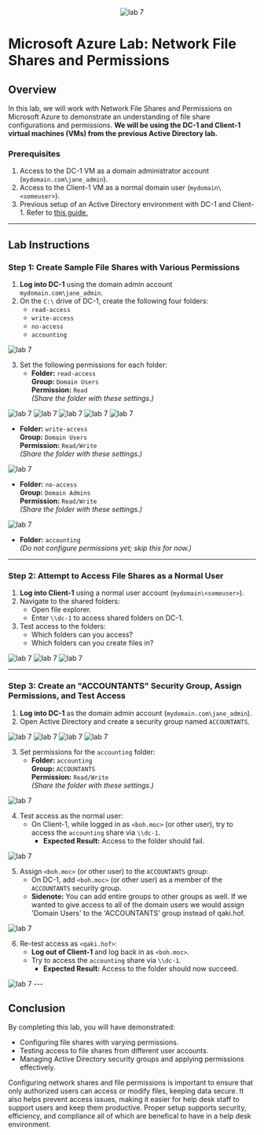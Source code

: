 <p align="center">
<img src="https://i.imgur.com/L4QkhAs.png" alt="lab 7"/>
</p>

# Microsoft Azure Lab: Network File Shares and Permissions

## Overview
In this lab, we will work with Network File Shares and Permissions on Microsoft Azure to demonstrate an understanding of file share configurations and permissions. **We will be using the DC-1 and Client-1 virtual machines (VMs) from the previous Active Directory lab.**

### Prerequisites
1. Access to the DC-1 VM as a domain administrator account (`mydomain.com\jane_admin`).
2. Access to the Client-1 VM as a normal domain user (`mydomain\<someuser>`).
3. Previous setup of an Active Directory environment with DC-1 and Client-1. Refer to <a href="https://github.com/cristopherb19/active-directory-setup">this guide.</a></h1> 

---

## Lab Instructions

### Step 1: Create Sample File Shares with Various Permissions
1. **Log into DC-1** using the domain admin account `mydomain.com\jane_admin`.
2. On the `C:\` drive of DC-1, create the following four folders:
   - `read-access`
   - `write-access`
   - `no-access`
   - `accounting`

<img src="https://imgur.com/a6lTmOS.png" alt="lab 7"/>

3. Set the following permissions for each folder:
   - **Folder:** `read-access`  
     **Group:** `Domain Users`  
     **Permission:** `Read`  
     *(Share the folder with these settings.)*

<img src="https://imgur.com/OpYfKyd.png" alt="lab 7"/>

<img src="https://imgur.com/64VG5lg.png" alt="lab 7"/>

<img src="https://imgur.com/XzEL4uO.png" alt="lab 7"/>

<img src="https://imgur.com/flzuY9H.png" alt="lab 7"/>

<img src="https://imgur.com/r1Pik4C.png" alt="lab 7"/>

   - **Folder:** `write-access`  
     **Group:** `Domain Users`  
     **Permission:** `Read/Write`  
     *(Share the folder with these settings.)*

<img src="https://imgur.com/j9uZ22v.png" alt="lab 7"/>

   - **Folder:** `no-access`  
     **Group:** `Domain Admins`  
     **Permission:** `Read/Write`  
     *(Share the folder with these settings.)*

<img src="https://imgur.com/cP3aqHW.png" alt="lab 7"/>

   - **Folder:** `accounting`  
     *(Do not configure permissions yet; skip this for now.)*

---

### Step 2: Attempt to Access File Shares as a Normal User
1. **Log into Client-1** using a normal user account (`mydomain\<someuser>`).
2. Navigate to the shared folders:
   - Open file explorer.
   - Enter `\\dc-1` to access shared folders on DC-1.
3. Test access to the folders:
   - Which folders can you access? 
   - Which folders can you create files in?

<img src="https://imgur.com/9TX5JQS.png" alt="lab 7"/>

<img src="https://imgur.com/eyjUoXs.png" alt="lab 7"/>

<img src="https://imgur.com/XxHdogw.png" alt="lab 7"/>

---

### Step 3: Create an "ACCOUNTANTS" Security Group, Assign Permissions, and Test Access
1. **Log into DC-1** as the domain admin account (`mydomain.com\jane_admin`).
2. Open Active Directory and create a security group named `ACCOUNTANTS`.

<img src="https://imgur.com/PEmPLUS.png" alt="lab 7"/>

<img src="https://imgur.com/2d4kloM.png" alt="lab 7"/>

<img src="https://imgur.com/MZSXXOb.png" alt="lab 7"/>

<img src="https://imgur.com/SfI3Tcq.png" alt="lab 7"/>

3. Set permissions for the `accounting` folder:
   - **Folder:** `accounting`  
     **Group:** `ACCOUNTANTS`  
     **Permission:** `Read/Write`  
     *(Share the folder with these settings.)*

<img src="https://imgur.com/pbs7yYM.png" alt="lab 7"/>

4. Test access as the normal user:
   - On Client-1, while logged in as `<boh.moc>` (or other user), try to access the `accounting` share via `\\dc-1`.  
     - **Expected Result:** Access to the folder should fail.

<img src="https://imgur.com/AapVtsS.png" alt="lab 7"/>

5. Assign `<boh.moc>` (or other user) to the `ACCOUNTANTS` group:
   - On DC-1, add `<boh.moc>` (or other user) as a member of the `ACCOUNTANTS` security group.
   - **Sidenote:** You can add entire groups to other groups as well. If we wanted to give access to all of the domain users we would assign 'Domain Users' to the 'ACCOUNTANTS' group instead of qaki.hof. 

<img src="https://imgur.com/oofmO3G" alt="lab 7"/>


6. Re-test access as `<qaki.hof>`:
   - **Log out of Client-1** and log back in as `<boh.moc>`.
   - Try to access the `accounting` share via `\\dc-1`.
     - **Expected Result:** Access to the folder should now succeed.
<img src="https://imgur.com/dxrhBJi.png" alt="lab 7"/>
---

## Conclusion
By completing this lab, you will have demonstrated:
- Configuring file shares with varying permissions.
- Testing access to file shares from different user accounts.
- Managing Active Directory security groups and applying permissions effectively.

Configuring network shares and file permissions is important to ensure that only authorized users can access or modify files, keeping data secure. It also helps prevent access issues, making it easier for help desk staff to support users and keep them productive. Proper setup supports security, efficiency, and compliance all of which are benefical to have in a help desk environment.
